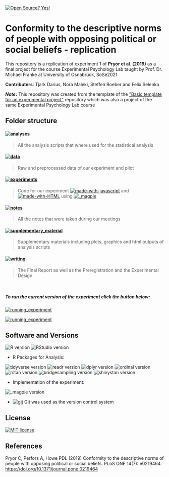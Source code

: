 [![Open Source? Yes!](https://badgen.net/badge/Open%20Source%20%3F/Yes%21/blue?icon=github)](https://github.com/Naereen/badges/)

# Conformity to the descriptive norms of people with opposing political or social beliefs - replication


This repository is a replication of experiment 1 of **Pryor et al. (2019)** as a final project for the course Experimental Psychology Lab taught by Prof. Dr. Michael Franke at University of Osnabrück, SoSe2021

**Contributers**: Tjark Darius, Nora Maleki, Steffen Roeber and Felix Selenka

**_Note_:** This repository was created from the template of the ["Basic template for an experimental project"](https://github.com/nora-maleki/basic-template-for-an-experimental-project) repository which was also a project of the same Experimental Psychology Lab course

## **Folder structure**
####  [![analyses](https://img.shields.io/badge/analyses--brightgreen.svg)](https://github.com/nora-maleki/conformity-of-norms-replication/tree/workflow/analyses)
>All the analysis scripts that where used for the statistical analysis

#### [![data](https://img.shields.io/badge/data--brightgreen.svg)](https://github.com/nora-maleki/conformity-of-norms-replication/tree/workflow/data)
>Raw and preprocessed data of our experiment and pilot

#### [![experiments](https://img.shields.io/badge/experiments--brightgreen.svg)](https://github.com/nora-maleki/conformity-of-norms-replication/tree/workflow/experiments)
>Code for our experiment [![made-with-javascript](https://img.shields.io/badge/Made%20with-JavaScript-teal.svg)](https://img.shields.io/badge/Made%20with-JavaScript-1f425f.svg)
and [![made-with-HTML](https://img.shields.io/badge/HTML-teal.svg)](https://img.shields.io/badge/HTML-1f425f.svg) using [![_magpie](https://img.shields.io/badge/_magpie-departure%20point-teal.svg)](https://github.com/magpie-ea/magpie-departure-point "departure point github repository")


#### [![notes](https://img.shields.io/badge/notes--brightgreen.svg)](https://github.com/nora-maleki/conformity-of-norms-replication/tree/workflow/notes)
>All the notes that were taken during our meetings

#### [![supplementary_material](https://img.shields.io/badge/supplementary_material--brightgreen.svg)](https://github.com/nora-maleki/conformity-of-norms-replication/tree/workflow/supplementary_material)
>Supplementary materials including plots, graphics and html outputs of analysis scripts

#### [![writing](https://img.shields.io/badge/writing--brightgreen.svg)](https://github.com/nora-maleki/conformity-of-norms-replication/tree/workflow/writing)
>The Final Report as well as the Preregistration and the Experimental Design

<br>

##### To run the current version of the experiment click the button below:



[![running_experiment](https://img.shields.io/badge/go%20to%20experiment-Netlify-brightgreen.svg)](https://github.com/nora-maleki/conformity-of-norms-replication/tree/workflow/supplementary_material)

[![running_experiment](https://img.shields.io/badge/powered%20from%20the%20submodule-01_pilot-darkgreen.svg)](https://github.com/nora-maleki/01_pilot)

## Software and Versions

![R version](https://img.shields.io/badge/R-4.0.3-teal.svg)
![RStudio version](https://img.shields.io/badge/RStudio-1.4.1103-teal.svg)

  * R Packages for Analysis:

  ![tidyverse version](https://img.shields.io/badge/tidyverse-1.3.0-yellow.svg)
  ![readr version](https://img.shields.io/badge/readr-1.4.0-yellow.svg)
  ![dplyr version](https://img.shields.io/badge/dplyr-1.0.3-yellow.svg)
  ![ordinal version](https://img.shields.io/badge/ordinal-2019.12.10-yellow.svg)
  ![rstan version](https://img.shields.io/badge/rstan-2.21.2-yellow.svg)
  ![bridgesampling version](https://img.shields.io/badge/bridgesampling-1.0.0-yellow.svg)
  ![shinystan version](https://img.shields.io/badge/shinystan-2.5.0-yellow.svg)

* Implementation of the experiment:

 ![_magpie version](https://img.shields.io/badge/_magpie-0.2.3-purp.svg)

* [![git](https://img.shields.io/badge/--F05032?logo=git&logoColor=ffffff)](http://git-scm.com/)
Git was used as the version control system

## License
[![MIT license](https://img.shields.io/badge/License-MIT-blue.svg)](https://lbesson.mit-license.org/)

## References

Pryor C, Perfors A, Howe PDL (2019) Conformity to the descriptive norms of people with opposing political or social beliefs. PLoS ONE 14(7): e0219464. https://doi.org/10.1371/journal.pone.0219464
